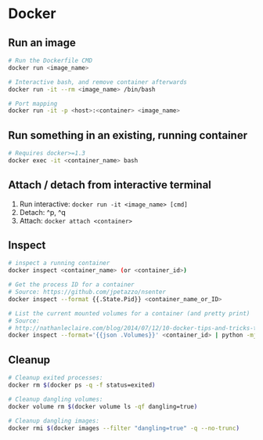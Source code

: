 # Docker

## Run an image

```bash
# Run the Dockerfile CMD
docker run <image_name>

# Interactive bash, and remove container afterwards
docker run -it --rm <image_name> /bin/bash

# Port mapping
docker run -it -p <host>:<container> <image_name>
```


## Run something in an existing, running container

```bash
# Requires docker>=1.3
docker exec -it <container_name> bash
```


## Attach / detach from interactive terminal

1. Run interactive: `docker run -it <image_name> [cmd]`
2. Detach: ^p, ^q
3. Attach: `docker attach <container>`


## Inspect

```bash
# inspect a running container
docker inspect <container_name> (or <container_id>)

# Get the process ID for a container
# Source: https://github.com/jpetazzo/nsenter
docker inspect --format {{.State.Pid}} <container_name_or_ID>

# List the current mounted volumes for a container (and pretty print)
# Source:
# http://nathanleclaire.com/blog/2014/07/12/10-docker-tips-and-tricks-that-will-make-you-sing-a-whale-song-of-joy/
docker inspect --format='{{json .Volumes}}' <container_id> | python -mjson.tool
```


## Cleanup

```bash
# Cleanup exited processes:
docker rm $(docker ps -q -f status=exited)

# Cleanup dangling volumes:
docker volume rm $(docker volume ls -qf dangling=true)

# Cleanup dangling images:
docker rmi $(docker images --filter "dangling=true" -q --no-trunc)
```
